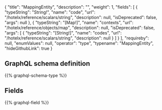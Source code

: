 {
  "title": "MappingEntity",
  "description": "",
  "weight": 1,
  "fields": [
    {
      "typeString": "String!",
      "name": "code",
      "url": "/hotelx/reference/scalars/string",
      "description": null,
      "isDeprecated": false,
      "args": null
    },
    {
      "typeString": "[Map!]",
      "name": "contexts",
      "url": "/hotelx/reference/objects/map",
      "description": null,
      "isDeprecated": false,
      "args": [
        {
          "typeString": "[String!]",
          "name": "codes",
          "url": "/hotelx/reference/scalars/string",
          "description": null
        }
      ]
    }
  ],
  "requireby": null,
  "enumValues": null,
  "operator": "type",
  "typename": "MappingEntity",
  "hideGithubLink": true
}
## GraphQL schema definition

{{% graphql-schema-type %}}

## Fields

{{% graphql-field %}}
